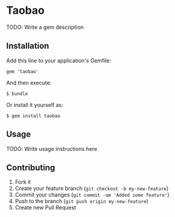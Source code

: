 # Taobao

TODO: Write a gem description

## Installation

Add this line to your application's Gemfile:

    gem 'taobao'

And then execute:

    $ bundle

Or install it yourself as:

    $ gem install taobao

## Usage

TODO: Write usage instructions here

## Contributing

1. Fork it
2. Create your feature branch (`git checkout -b my-new-feature`)
3. Commit your changes (`git commit -am 'Added some feature'`)
4. Push to the branch (`git push origin my-new-feature`)
5. Create new Pull Request
